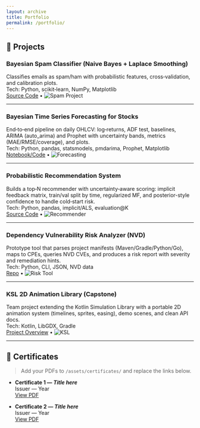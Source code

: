 ```yaml
---
layout: archive
title: Portfolio
permalink: /portfolio/
---
```


## 🔧 Projects

### Bayesian Spam Classifier (Naive Bayes + Laplace Smoothing)
Classifies emails as spam/ham with probabilistic features, cross‑validation, and calibration plots.  
Tech: Python, scikit‑learn, NumPy, Matplotlib  
[Source Code](https://github.com/edtenorio/Spam-Classifier) • ![Spam Project](/images/projects/spam-bayes.png)

---

### Bayesian Time Series Forecasting for Stocks
End‑to‑end pipeline on daily OHLCV: log‑returns, ADF test, baselines, ARIMA (auto_arima) and Prophet with uncertainty bands, metrics (MAE/RMSE/coverage), and plots.  
Tech: Python, pandas, statsmodels, pmdarima, Prophet, Matplotlib  
[Notebook/Code](https://github.com/edtenorio) • ![Forecasting](/images/projects/bayesian-ts.png)

---

### Probabilistic Recommendation System
Builds a top‑N recommender with uncertainty‑aware scoring: implicit feedback matrix, train/val split by time, regularized MF, and posterior-style confidence to handle cold‑start risk.  
Tech: Python, pandas, implicit/ALS, evaluation@K  
[Source Code](https://github.com/edtenorio) • ![Recommender](/images/projects/recsys.png)

---

### Dependency Vulnerability Risk Analyzer (NVD)
Prototype tool that parses project manifests (Maven/Gradle/Python/Go), maps to CPEs, queries NVD CVEs, and produces a risk report with severity and remediation hints.  
Tech: Python, CLI, JSON, NVD data  
[Repo](https://github.com/edtenorio) • ![Risk Tool](/images/projects/deps-risk.png)

---

### KSL 2D Animation Library (Capstone)
Team project extending the Kotlin Simulation Library with a portable 2D animation system (timelines, sprites, easing), demo scenes, and clean API docs.  
Tech: Kotlin, LibGDX, Gradle  
[Project Overview](https://github.com/edtenorio) • ![KSL](/images/projects/ksl-2d.png)

---

## 📜 Certificates

> Add your PDFs to `/assets/certificates/` and replace the links below.

- **Certificate 1 — _Title here_**  
  Issuer — Year  
  [View PDF](/assets/certificates/certificate-1.pdf)

- **Certificate 2 — _Title here_**  
  Issuer — Year  
  [View PDF](/assets/certificates/certificate-2.pdf)


